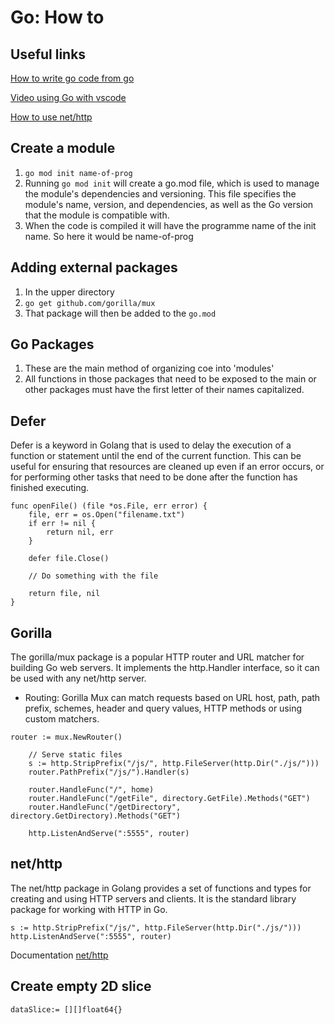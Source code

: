 # Go: How to

## Useful links

[How to write go code from go](https://go.dev/doc/code)

[Video using Go with vscode](https://www.youtube.com/watch?v=1MXIGYrMk80)

[How to use net/http](https://www.digitalocean.com/community/tutorials/how-to-make-http-requests-in-go)

## Create a module
1. ```go mod init name-of-prog```
2. Running ```go mod init``` will create a go.mod file, which is used to manage the module's dependencies and versioning. This file specifies the module's name, version, and dependencies, as well as the Go version that the module is compatible with.
3. When the code is compiled it will have the programme name of the init name. So here it would be name-of-prog

## Adding external packages
1. In the upper directory 
2. ```go get github.com/gorilla/mux```
3. That package will then be added to the ```go.mod``` 

## Go Packages
1. These are the main method of organizing coe into 'modules'
2. All functions in those packages that need to be exposed to the main or other packages must have the first letter of their names capitalized.

## Defer
Defer is a keyword in Golang that is used to delay the execution of a function or statement until the end of the current function. This can be useful for ensuring that resources are cleaned up even if an error occurs, or for performing other tasks that need to be done after the function has finished executing.
```
func openFile() (file *os.File, err error) {
    file, err = os.Open("filename.txt")
    if err != nil {
        return nil, err
    }

    defer file.Close()

    // Do something with the file

    return file, nil
}
```

## Gorilla

The gorilla/mux package is a popular HTTP router and URL matcher for building Go web servers. It implements the http.Handler interface, so it can be used with any net/http server.

- Routing: Gorilla Mux can match requests based on URL host, path, path prefix, schemes, header and query values, HTTP methods or using custom matchers.

```
router := mux.NewRouter()

	// Serve static files
	s := http.StripPrefix("/js/", http.FileServer(http.Dir("./js/")))
	router.PathPrefix("/js/").Handler(s)

	router.HandleFunc("/", home)
	router.HandleFunc("/getFile", directory.GetFile).Methods("GET")
	router.HandleFunc("/getDirectory", directory.GetDirectory).Methods("GET")

	http.ListenAndServe(":5555", router)
```

## net/http 
The net/http package in Golang provides a set of functions and types for creating and using HTTP servers and clients. It is the standard library package for working with HTTP in Go.

```
s := http.StripPrefix("/js/", http.FileServer(http.Dir("./js/")))
http.ListenAndServe(":5555", router)
```
Documentation [net/http](https://pkg.go.dev/net/http)

## Create empty 2D slice
```
dataSlice:= [][]float64{}
```




